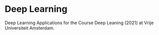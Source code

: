 # Deep Learning

Deep Learning Applications for the Course Deep Leaning (2021) at Vrije Universiteit Amsterdam.